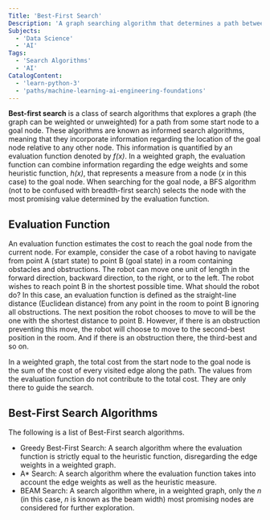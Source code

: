 ```yaml
---
Title: 'Best-First Search'
Description: 'A graph searching algorithm that determines a path between nodes based on an evaluation function.'
Subjects:
  - 'Data Science'
  - 'AI'
Tags:
  - 'Search Algorithms'
  - 'AI'
CatalogContent:
  - 'learn-python-3'
  - 'paths/machine-learning-ai-engineering-foundations'
---
```


**Best-first search** is a class of search algorithms that explores a graph (the graph can be weighted or unweighted) for a path from some start node to a goal node. These algorithms are known as informed search algorithms, meaning that they incorporate information regarding the location of the goal node relative to any other node. This information is quantified by an evaluation function denoted by _f(x)_. In a weighted graph, the evaluation function can combine information regarding the edge weights and some heuristic function, _h(x)_, that represents a measure from a node (_x_ in this case) to the goal node. When searching for the goal node, a BFS algorithm (not to be confused with breadth-first search) selects the node with the most promising value determined by the evaluation function.

## Evaluation Function

An evaluation function estimates the cost to reach the goal node from the current node. For example, consider the case of a robot having to navigate from point A (start state) to point B (goal state) in a room containing obstacles and obstructions. The robot can move one unit of length in the forward direction, backward direction, to the right, or to the left. The robot wishes to reach point B in the shortest possible time. What should the robot do? In this case, an evaluation function is defined as the straight-line distance (Euclidean distance) from any point in the room to point B ignoring all obstructions. The next position the robot chooses to move to will be the one with the shortest distance to point B. However, if there is an obstruction preventing this move, the robot will choose to move to the second-best position in the room. And if there is an obstruction there, the third-best and so on.

In a weighted graph, the total cost from the start node to the goal node is the sum of the cost of every visited edge along the path. The values from the evaluation function do not contribute to the total cost. They are only there to guide the search.

## Best-First Search Algorithms

The following is a list of Best-First search algorithms.

- Greedy Best-First Search: A search algorithm where the evaluation function is strictly equal to the heuristic function, disregarding the edge weights in a weighted graph.
- A* Search: A search algorithm where the evaluation function takes into account the edge weights as well as the heuristic measure.
- BEAM Search: A search algorithm where, in a weighted graph, only the _n_ (in this case, _n_ is known as the beam width) most promising nodes are considered for further exploration.
